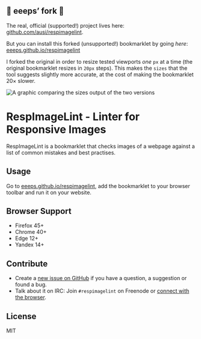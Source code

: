## 🚨 eeeps’ fork 🚨

The real, official (supported!) project lives here: [github.com/ausi/respimagelint](https://github.com/ausi/respimagelint).

But you can install this forked (unsupported!) bookmarklet by going *here*: [eeeps.github.io/respimagelint](https://eeeps.github.io/respimagelint)

I forked the original in order to resize tested viewports *one* `px` at a time (the original bookmarklet resizes in `20px` steps). This makes the `sizes` that the tool suggests slightly more accurate, at the cost of making the bookmarklet 20× slower.

![A graphic comparing the `sizes` output of the two versions](https://eric-cloudinary-res.cloudinary.com/image/upload/v1537971805/forked_respimagelint_explainer.png)

# RespImageLint - Linter for Responsive Images

RespImageLint is a bookmarklet that checks images of a webpage against a list of common mistakes and best practises.

## Usage

Go to [eeeps.github.io/respimagelint](https://eeeps.github.io/respimagelint/), add the bookmarklet to your browser toolbar and run it on your website.

## Browser Support

* Firefox 45+
* Chrome 40+
* Edge 12+
* Yandex 14+

## Contribute

* Create a [new issue on GitHub](https://github.com/ausi/respimagelint/issues/new) if you have a question, a suggestion or found a bug.
* Talk about it on IRC: Join `#respimagelint` on Freenode or [connect with the browser](https://webchat.freenode.net?randomnick=1&channels=%23respimagelint&prompt=1).

## License

MIT
